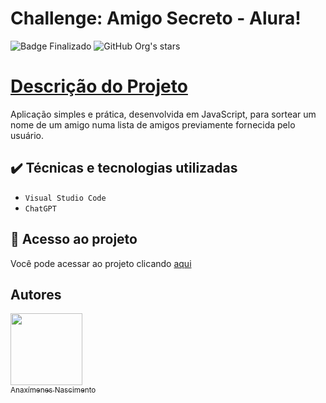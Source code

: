 # Challenge: Amigo Secreto - Alura!
![Badge Finalizado](http://img.shields.io/static/v1?label=STATUS&message=FINALIZADO&color=GREEN&style=for-the-badge)
![GitHub Org's stars](https://img.shields.io/github/stars/an3xos?style=social)
# [Descrição do Projeto](#descrição-do-projeto)
Aplicação simples e prática, desenvolvida em JavaScript, para sortear um nome de um amigo numa lista de amigos previamente fornecida pelo usuário. 
## ✔️ Técnicas e tecnologias utilizadas
- ``Visual Studio Code``
- ``ChatGPT``
## 📁 Acesso ao projeto
Você pode acessar ao projeto clicando [aqui](https://github.com/An3xos/chalenge-amigo-secreto-alura)

## Autores
[<img loading="lazy" src="https://avatars.githubusercontent.com/u/37356058?v=4" width=115><br><sub>Anaxímenes Nascimento</sub>](https://github.com/an3xos)
